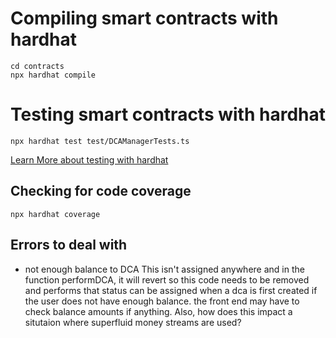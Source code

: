 # Compiling smart contracts with hardhat
```
cd contracts
npx hardhat compile
```

# Testing smart contracts with hardhat
```
npx hardhat test test/DCAManagerTests.ts
```
[Learn More about testing with hardhat](https://hardhat.org/hardhat-runner/docs/guides/test-contracts)

## Checking for code coverage
```
npx hardhat coverage
```

## Errors to deal with
- not enough balance to DCA
This isn't assigned anywhere and in the function performDCA, it will revert so this code needs to be removed and performs that status can be assigned when a dca is first created if the user does not have enough balance. the front end may have to check balance amounts if anything. Also, how does this impact a situtaion where superfluid money streams are used?


